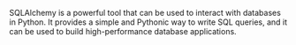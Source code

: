 SQLAlchemy is a powerful tool that can be used to interact with databases in Python. It provides a simple and Pythonic way to write SQL queries, and it can be used to build high-performance database applications.
